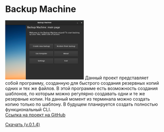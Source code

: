 <script async defer src="https://buttons.github.io/buttons.js">
</script>

# Backup Machine
<img src="dark.png" width="50%" height="50%">
Данный проект представляет собой программу, созданную для быстрого создания резервных копий одних и тех же файлов. В этой программе есть возможность создания       шаблонов, по которым можно регулярно создавать одни и те же резервные копии. На данный момент из терминала можно создать копию только по шаблону. В будущем         планируется создать полностью функциональный CLI.<br>
<a href="https://github.com/thm-unix/BackupMachine" target="_blank">Ссылка на проект на GitHub</a><br>

<a class="github-button" href="https://github.com/thm-unix/BackupMachine/archive/HEAD.zip" data-icon="octicon-download" data-size="large" aria-label="Download thm-unix/BackupMachine on GitHub">Скачать (v.0.1.4)</a>
